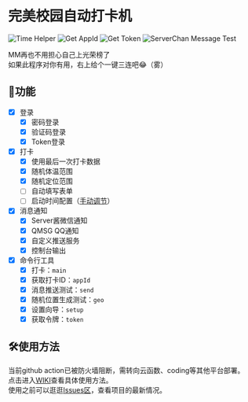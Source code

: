 # 完美校园自动打卡机

![Time Helper](https://github.com/System233/time-helper/workflows/Time%20Helper/badge.svg)
![Get AppId](https://github.com/System233/time-helper/workflows/Get%20AppId/badge.svg)
![Get Token](https://github.com/System233/time-helper/workflows/Get%20Token/badge.svg)
![ServerChan Message Test](https://github.com/System233/time-helper/workflows/ServerChan%20Message%20Test/badge.svg)

MM再也不用担心自己上光荣榜了  
如果此程序对你有用，右上给个一键三连吧😂（雾）

## 📌功能

- [x] 登录
  - [x] 密码登录
  - [x] 验证码登录
  - [x] Token登录
- [x] 打卡
  - [x] 使用最后一次打卡数据
  - [x] 随机体温范围
  - [x] 随机定位范围
  - [ ] 自动填写表单
  - [ ] 启动时间配置（[手动调节](#运行时间配置)）
- [x] 消息通知
  - [x] Server酱微信通知
  - [x] QMSG QQ通知
  - [x] 自定义推送服务
  - [x] 控制台输出
- [x] 命令行工具
  - [x] 打卡：`main`
  - [x] 获取打卡ID：`appId`
  - [x] 消息推送测试：`send`
  - [x] 随机位置生成测试：`geo`
  - [x] 设置向导：`setup`
  - [x] 获取令牌：`token`

## 🛠使用方法

当前github action已被防火墙阻断，需转向云函数、coding等其他平台部署。  
点击进入[WIKI](https://github.com/System233/time-helper/wiki)查看具体使用方法。  
使用之前可以逛逛[Issues区](https://github.com/System233/time-helper/issues)，查看项目的最新情况。
